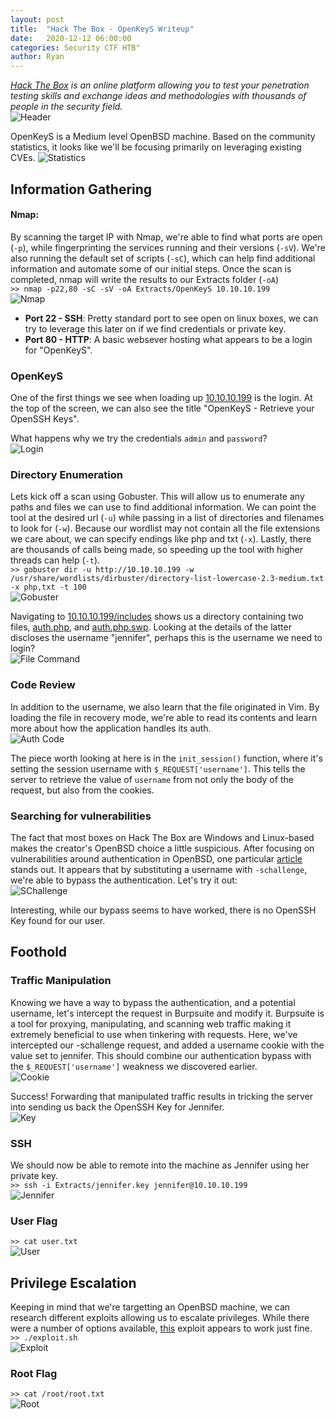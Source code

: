 ```yaml
---
layout: post
title:  "Hack The Box - OpenKeyS Writeup"
date:   2020-12-12 06:00:00
categories: Security CTF HTB"
author: Ryan
---
```


*[Hack The Box](https://hackthebox.eu) is an online platform allowing you to test your penetration testing skills and exchange ideas and methodologies with thousands of people in the security field.*  
![Header](../images/HTB-OpenKeyS/Header.png)

OpenKeyS is a Medium level OpenBSD machine. Based on the community statistics, it looks like we'll be focusing primarily on leveraging existing CVEs. 
![Statistics](../images/HTB-OpenKeyS/Statistics.png)

## Information Gathering

#### Nmap:
By scanning the target IP with Nmap, we're able to find what ports are open (`-p`), while fingerprinting the services running and their versions (`-sV`). We're also running the default set of scripts (`-sC`), which can help find additional information and automate some of our initial steps. Once the scan is completed, nmap will write the results to our Extracts folder (`-oA`)  
`>> nmap -p22,80 -sC -sV -oA Extracts/OpenKeyS 10.10.10.199`  
![Nmap](../images/HTB-OpenKeyS/nmap.png)

* **Port 22 - SSH**: Pretty standard port to see open on linux boxes, we can try to leverage this later on if we find credentials or private key.
* **Port 80 - HTTP**: A basic websever hosting what appears to be a login for "OpenKeyS".

### OpenKeyS
One of the first things we see when loading up [10.10.10.199](http://10.10.10.199) is the login. At the top of the screen, we can also see the title "OpenKeyS - Retrieve your OpenSSH Keys".

What happens why we try the credentials `admin` and `password`?  
![Login](../images/HTB-OpenKeyS/Info_Denied.png)

### Directory Enumeration
Lets kick off a scan using Gobuster. This will allow us to enumerate any paths and files we can use to find additional information. We can point the tool at the desired url (`-u`) while passing in a list of directories and filenames to look for (`-w`). Because our wordlist may not contain all the file extensions we care about, we can specify endings like php and txt (`-x`). Lastly, there are thousands of calls being made, so speeding up the tool with higher threads can help (`-t`).  
`>> gobuster dir -u http://10.10.10.199 -w /usr/share/wordlists/dirbuster/directory-list-lowercase-2.3-medium.txt -x php,txt -t 100`  
![Gobuster](../images/HTB-OpenKeyS/Info_Gobuster.png)

Navigating to [10.10.10.199/includes](http://10.10.10.199/includes) shows us a directory containing two files, [auth.php](http://10.10.10.199/includes/auth.php), and [auth.php.swp](http://10.10.10.199/includes/auth.php.swp). Looking at the details of the latter discloses the username "jennifer", perhaps this is the username we need to login?  
![File Command](../images/HTB-OpenKeyS/Info_File.png)

### Code Review
In addition to the username, we also learn that the file originated in Vim. By loading the file in recovery mode, we're able to read its contents and learn more about how the application handles its auth.  
![Auth Code](../images/HTB-OpenKeyS/Info_Code.png)

The piece worth looking at here is in the `init_session()` function, where it's setting the session username with `$_REQUEST['username']`. This tells the server to retrieve the value of `username` from not only the body of the request, but also from the cookies.

### Searching for vulnerabilities
The fact that most boxes on Hack The Box are Windows and Linux-based makes the creator's OpenBSD choice a little suspicious. After focusing on vulnerabilities around authentication in OpenBSD, one particular [article](https://www.qualys.com/2019/12/04/cve-2019-19521/authentication-vulnerabilities-openbsd.txt) stands out. It appears that by substituting a username with `-schallenge`, we're able to bypass the authentication. Let's try it out:  
![SChallenge](../images/HTB-OpenKeyS/Info_SChallenge.png)

Interesting, while our bypass seems to have worked, there is no OpenSSH Key found for our user.

## Foothold

### Traffic Manipulation
Knowing we have a way to bypass the authentication, and a potential username, let's intercept the request in Burpsuite and modify it. Burpsuite is a tool for proxying, manipulating, and scanning web traffic making it extremely beneficial to use when tinkering with requests. Here, we've intercepted our -schallenge request, and added a username cookie with the value set to jennifer. This should combine our authentication bypass with the `$_REQUEST['username']` weakness we discovered earlier.  
![Cookie](../images/HTB-OpenKeyS/Foothold_Cookie.png)

Success! Forwarding that manipulated traffic results in tricking the server into sending us back the OpenSSH Key for Jennifer.  
![Key](../images/HTB-OpenKeyS/Foothold_Key.png)

### SSH
We should now be able to remote into the machine as Jennifer using her private key.  
`>> ssh -i Extracts/jennifer.key jennifer@10.10.10.199`  
![Jennifer](../images/HTB-OpenKeyS/Foothold_Jennifer.png)

### User Flag
`>> cat user.txt`  
![User](../images/HTB-OpenKeyS/Foothold_Flag.png)

## Privilege Escalation
Keeping in mind that we're targetting an OpenBSD machine, we can research different exploits allowing us to escalate privileges. While there were a number of options available, [this](https://raw.githubusercontent.com/bcoles/local-exploits/master/CVE-2019-19520/openbsd-authroot) exploit appears to work just fine.  
`>> ./exploit.sh`  
![Exploit](../images/HTB-OpenKeyS/PrivEsc_Exploit.png)

### Root Flag
`>> cat /root/root.txt`  
![Root](../images/HTB-OpenKeyS/PrivEsc_Flag.png)
